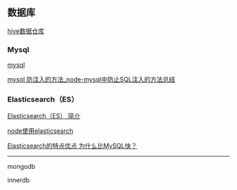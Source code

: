 
## 数据库

[hive数据仓库](https://blog.csdn.net/qq_44676946/article/details/123512039)

### Mysql

[mysql]()

[mysql 防注入的方法_node-mysql中防止SQL注入的方法总结](https://blog.csdn.net/weixin_39688019/article/details/113150417)


### Elasticsearch（ES）

[Elasticsearch（ES） 简介](https://blog.csdn.net/UbuntuTouch/article/details/98871531)

[node使用elasticsearch](https://blog.csdn.net/weixin_40531175/article/details/122291148)

[Elasticsearch的特点优点 为什么比MySQL快？](https://blog.csdn.net/m0_67391121/article/details/124460151)

---

mongodb

innerdb

